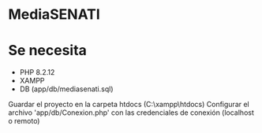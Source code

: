 # MediaSENATI
# Se necesita
- PHP 8.2.12
- XAMPP
- DB (app/db/mediasenati.sql)

Guardar el proyecto en la carpeta htdocs (C:\xampp\htdocs)
Configurar el archivo 'app/db/Conexion.php' con las credenciales de conexión (localhost o remoto)